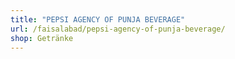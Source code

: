 ```yaml
---
title: "PEPSI AGENCY OF PUNJA BEVERAGE"
url: /faisalabad/pepsi-agency-of-punja-beverage/
shop: Getränke
---
```

